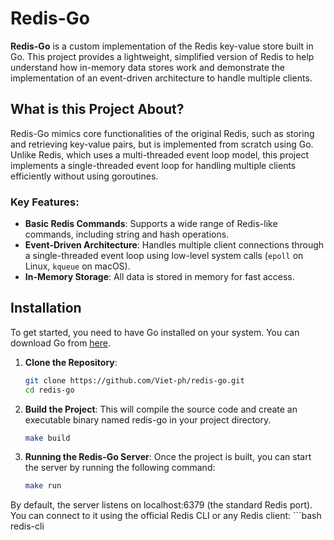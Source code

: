 # Redis-Go

**Redis-Go** is a custom implementation of the Redis key-value store built in Go. This project provides a lightweight, simplified version of Redis to help understand how in-memory data stores work and demonstrate the implementation of an event-driven architecture to handle multiple clients.

## What is this Project About?

Redis-Go mimics core functionalities of the original Redis, such as storing and retrieving key-value pairs, but is implemented from scratch using Go. Unlike Redis, which uses a multi-threaded event loop model, this project implements a single-threaded event loop for handling multiple clients efficiently without using goroutines.

### Key Features:
- **Basic Redis Commands**: Supports a wide range of Redis-like commands, including string and hash operations.
- **Event-Driven Architecture**: Handles multiple client connections through a single-threaded event loop using low-level system calls (`epoll` on Linux, `kqueue` on macOS).
- **In-Memory Storage**: All data is stored in memory for fast access.

## Installation

To get started, you need to have Go installed on your system. You can download Go from [here](https://golang.org/dl/).

1. **Clone the Repository**:
    ```bash
   git clone https://github.com/Viet-ph/redis-go.git
   cd redis-go
2. **Build the Project**:
This will compile the source code and create an executable binary named redis-go in your project directory.
    ```bash
    make build
3. **Running the Redis-Go Server**:
Once the project is built, you can start the server by running the following command:
    ```bash
    make run
By default, the server listens on localhost:6379 (the standard Redis port). You can connect to it using the official Redis CLI or any Redis client:
    ```bash
    redis-cli

